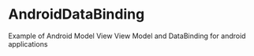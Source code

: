 # AndroidDataBinding
Example of Android Model View View Model and DataBinding for android applications
